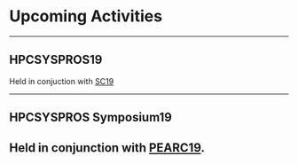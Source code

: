 # Upcoming Activities

------
## HPCSYSPROS19 
Held in conjuction with [SC19](https://sc19.supercomputing.org)

------
## HPCSYSPROS Symposium19
Held in conjunction with [PEARC19](https://www.pearc19.pearc.org).
------
